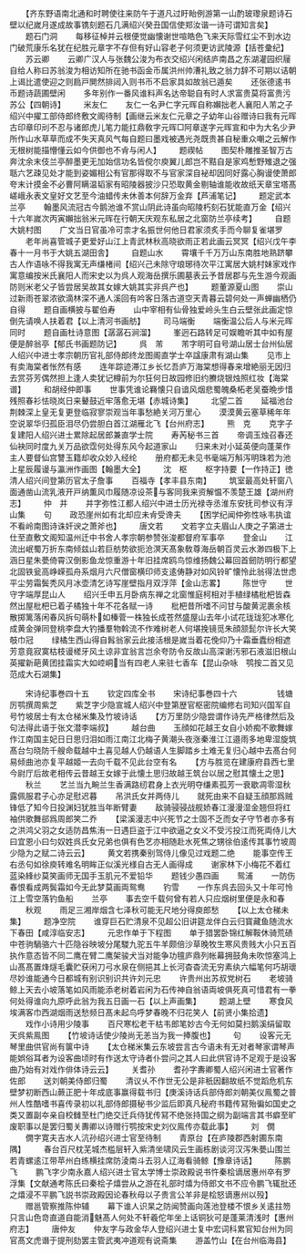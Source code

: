 <!-- { "loadSidebar": true } -->
　　【齐东野语南北通和时聘使往来防午于道凡过盱眙例游第一山酌玻瓈泉题诗石壁以纪嵗月遂成故事镌刻题石几满绍兴癸丑国信使郑汝谐一诗可谓知言矣】
　　题石门洞
　　每移征棹并云根便觉幽懐谢世喧皓色飞来天际雪红尘不到水边门破荒康乐名犹在纪胜元章字不存但有好山容老子何须更访武陵源【括苍彚纪】
　　苏云卿
　　云卿广汉人与张魏公浚为布衣交绍兴闲结庐南昌之东湖灌园织屦自给人称曰苏翁浚为相访知所在驰书函金币属洪州帅漕礼致之翁力辞不可期以诘朝上谒比遣使迎之则扃戸閴然排闼入则书币不启家具如故翁已遁矣
　　还张德逺书币题诗蔬圃壁闲
　　多年别作一番风谁料声名达帝聪自有时人求富贵莫将富贵污苏公【四朝诗】
　　米友仁
　　友仁一名尹仁字元晖自称嬾拙老人襄阳人芾之子绍兴中擢工部侍郎终敷文阁待制【画继云米友仁元章之子幼年山谷赠诗曰我有元晖古印章印刓不忍与诸郎虎儿笔力能扛鼎敎字元晖□阿章遂字元晖宣和中为大名少尹所作山水草草而成不失天真风气每自题曰墨戏被遇光尧既贵甚自秘重众嘲之云解作无根树能描懵懂云如今供御也不肻与闲人】
　　题禊帖
　　图契朴雕推圣智万古奔沈余末伎兰亭醉墨更无加始信功名皆傥尔庾翼儿郎岂不黠自是家鸡慙野雉退之强聒六艺疎见处才能到姿媚相公有官那得取不与官家深自袐却因同好露心胸谩使萧郎夸末计摸金不必曹阿瞒温韬家有昭陵器披沙只恐取黄金剔轴谁能收故纸天章宝塔髙嵯峨永表文皇好文艺至今油蜡传未休善本何辞万金弃【芦浦笔记】
　　题定武本兰亭
　　翰墨风流冠古今鹅池谁不赏山阴此诗虽向昭陵朽刻石犹能直万金【绍兴十六年嵗次丙寅嬾拙翁米元晖在行朝天庆观东私居之北窗防兰亭续考】
　　自题大姚村图
　　广文当日官虽冷可柰才名振世何他日君家须炙手而今聊复雀堪罗
　　老年尚喜管城子更爱好山江上青武林秋高晓欲雨正若此画云冥冥【绍兴戊午李春十一月书于大姚五湖田舎】
　　自题山水
　　霄壤千千万万山东南胜地熟跻攀古人作语咏不得我寓无声缣楮间【绍兴己未除守琅琊待次平江寓居大姚村妹家戏作寓意编按米氏襄阳人而宋史以为呉人观海岳撰乐圃墓表云予昔居郡与先生游今观画防则米老父子皆尝居吴故其女嫁大姚其实非呉产也】
　　题董源夏山图
　　崇山过新雨苍翠浓欲滴林深不通人溪回有吟客日落古道空天青暮云碧何处一声蝉幽栖仍自得
　　题自画横披与翟伯寿
　　山中宰相有仙骨独爱岭头生白云壁张此画定惊倒先请唤人扶着君【以上清河书画舫】
　　司马端衡
　　端衡温公后人与米元晖同时
　　题自画杜诗意图【潺潺石涧溜】
　　峯迥石路转足可娱瞻听其中如有屋便是醉翁亭【郁氏书画题防记】
　　呉　芾
　　芾字明可自号湖山居士台州仙居人绍兴中进士孝宗朝历官礼部侍郎终龙图阁直学士卒諡康肃有湖山集
　　见市上有卖海棠者怅然有感
　　连年踪迹滞江乡长忆吾庐万海棠想得春来增絶丽无因归去赏芬芳偶然担上逢人卖犹记樽前为尔狂何日故园修旧约賸烧银烛照红妆【海棠谱】
　　和胡经仲即事
　　世事凭谁论羇懐只自谙风烟悲蜀魄桑柘老吴蚕晩步惜残照春衫怯晓岚日来鼙鼓近牢落愈无堪【赤城诗集】
　　北望二首
　　延福池台荆棘深上皇无复更登临寂寥崇观当年事愁絶关河万里心
　　漠漠黄云塞草稀年年空说翠华归孤臣泪尽仍尝胆白首江湖雁北飞【台州府志】
　　熊　克
　　克字子复建阳人绍兴进士累除起居郎兼直学士院
　　寿芮秘书三首
　　帝调玉烛召春还仙袂同时度九关万品欲霑何处得东风今起道家山
　　归来未对小延英便向蓬莱作主人要督仙宫讐玉籍却收众妙入经纶
　　册府都无未见书毫端万斛泻明珠若为池上星辰履谩与瀛洲作画图【翰墨大全】
　　沈　枢
　　枢字持要【一作持正】徳清人绍兴间登第历官太子詹事
　　百福寺【孝丰县东南】
　　筑室最高处轩窗八面通凿山流乳液开戸纳薫风巾履随凉设茶与客同我来资解愠不羡楚王雄【湖州府志】
　　仲　并
　　并字弥性江都人绍兴中进士历光禄寺丞淮东安抚司参议有浮山集
　　句
　　政恐崖州如有北却应未肻受谗夫
　　【困学纪闻仲弥性咏韦执谊不看岭南图诗诛奸谀之萧斧也】
　　唐文若
　　文若字立夫眉山人庚之子第进士仕至直敷文阁知温州迁中书舍人孝宗朝参赞张浚都督府军事卒
　　登金山
　　江流出岷蜀万折东南倾兹山若巨舫势欲扼沧溟天髙象敎尊海岳朝百灵云水渺四极下上涵日星朱甍倚霄汉倒影鱼龙惊重游十年旧挂席鸥鸟惊维扬魏公幕回首劒防明行都望北固铁瓮高峥嵘孤舟系烟月六尺僧窗横印师支逺俦静对如风铃旷懐怜此翁得法世虑平尘劳霜鬓秃风月冰壶清乞诗写崖壁指月双浮萍【金山志畧】
　　陈世守
　　世守字端厚昆山人
　　绍兴壬申五月卧病东禅之北窗惟庭柯相对手植绿橘枇杷皆森然出屋枇杷已着子橘独十年不花各赋一诗
　　枇杷昔所嗜不问甘与酸黄泥裹余核散掷篱落闲春风拆句萌朴如榛菅一株独长成苍然盛屋山去年小试花珑珑犯冰寒化成黄金弹同登桃李盘大钓播羣物斡流不作难树老人何堪挽镜觅朱顔颔髭尔许长大笑攲巾冠
　　绿橘生西山得自髥翁家云此接活根是嵗当着花俛仰乃十霜垂蠹纷相遮芳意竟寂寞枯枝谩槎牙风土谅非宜翁言岂余夸防令反故山高深谢汚邪石液滋旧根山英擢新葩黄团挂霜实大如崆峒当有四老人来驻七香车【昆山杂咏　鹗按二首又见范成大石湖集】

　　宋诗纪事巻四十五
　　钦定四库全书
　　宋诗纪事巻四十六　　　　　钱塘厉鹗撰周紫芝
　　紫芝字少隐宣城人绍兴中登第歴官枢密院编修右司知兴国军自号竹坡居士有太仓梯米集及竹坡诗话
　　【方万里防少隐尝谓作诗先严格律然后及句法得此语于张文潜李端叔】
　　越台曲
　　玉顔如花越王女自小娇痴不歌舞嫁作江南国主妃日日思归泪如雨江南江北梅子黄潮头夜涨秦淮江江邉雨多地卑湿旋筑髙台匀晓防千艘命载越中土喜见越人仍越语人生脚踏乡土难无复归心越中去髙台何易倾曲池亦复平越姬一去向千载不见此台空有名
　　【方与胜览在建康府县西七里今尉厅后故老相传云昔越王女嫁于此懐土思归故越王筑台以居之慰其懐土之思】
　　秋兰
　　艺兰当九畹兰生香满路纫君身上衣光明夺缣素孤芳一衰歇凋零湿秋露佩服君子心亦足慰迟暮
　　吊洪氏女并两侍儿
　　就死由来不自疑玉顔那爲贼锋低了知今日投渊妇犹胜当年断臂妻
　　敌骑骎骎战舰娇春江漫漫湿金翘但将红袖供歌舞郤爲周郎笑二乔
　　【梁溪漫志中兴死节之士固不乏而女子守节者亦多有之洪鸿父羽之女适防昌焦洧一日遇巨盗于江中欲逼之女义不受污投江而死両侍儿大曰宜恩小曰匀奴姓呉氏女兄弟也俱有色艺亦相随赴水死焦之甥徐伯逺传其事竹坡周少隐为之赋二诗云云】
　　黄文若携秦别驾侍儿像见过戏题二绝
　　能事空传王右丞句如徐庾转难名明眸正似溪光様自古无人画得成
　　谢家林下小梅花不着红蓝染綘纱莫笑画师无国手玉肌元不爱铅华
　　题钱少愚四画
　　鸳浦
　　一防伤春恨看成两鬓霜如今无此梦莫画両鸳鸯
　　钓雪
　　一作东呉去回头又十年可怜江上雪空落钓鱼船
　　兰亭
　　事去空千载何曾有若人只应烟树里便是永和春
　　秋观
　　雨足三湘岸烟含七泽秋可能无尺地分得庾郎愁
　　【以上太仓稊未集】
　　题净空院
　　谁穿巨石贮清泉不见超公旧讲筵龙伴白云归寳藏鱼随流水下春田【咸淳临安志】
　　元忠作单于下程图
　　单于猎罢卧锦红解鞍休骑荒碛中苍驹騧骆六十匹隐谷映坡分尾騣九驼五牛羊颇倍沙草晚牧生寒风贵贱大小只五百执作意态皆不同二鹰在臂二鹰架骏犬当对能争功氊庐鼎列帐幕拥鼓角未吹惊塞鸿上山髙髙置烽燧毛囊贮获闲刀弓水泉在侧挹其上长河杳杳流无穷素纨六幅笔何巧胡瓌尽妙谁能通今日都城有别识别识共许刘元忠
　　许贵州出苏叔党树石
　　老坡骑鲸上天去小坡落笔如风雨能添老树着岩闲为石传神自翁语両坡俱死真可惜君有一拳何处得谁向九原呼此翁为我五日画一石【以上声画集】
　　题湖上壁
　　寒食风埃满客巾西湖烟雨送愁频日髙未起鸟呼梦春晚不归花笑人【前贤小集拾遗】
　　戏作小诗用少陵事
　　百尺寒松老干枯韦郎笔妙古今无何如莫扫鹅溪绢留取天呉紫鳯图
　　【竹坡诗话使少陵尚无恙当为我一捧腹也】
　　句
　　设客元无琴里曲供官尚有箧中诗
　　【太仓稊米集云东坡尝言古今语未有无对者琴家谓琴声能娯俗耳者为设客曲顷时有作送太守诗者仆尝问之其人曰此供官诗不足观于是设客曲乃始有对戏作俳体诗云云】
　　关耆孙
　　耆孙字夀卿蜀人绍兴闲进士官著作佐郎
　　送刘朝美侍郎归蜀
　　清议乆不作世无公是非秖因翻故纸不觉蹈危机东壁梦初断西山蕨正肥十年成底事赢得载书归【庚溪诗话兵部侍郎刘朝美仪鳯蜀之普州人性酷嗜书喜传录初以礼部侍郎摄秘书少监后即真凡秘府书籍传冩殆徧如国史之类又置副夲亲自校雠至杜门绝交迁兵侍犹传冩不绝张持国之纲为副端言其书癖至旷废职事以是罢归蜀关夀卿以诗赠行鹗按宋史刘仪鳯传亦载此事】
　　刘　僩
　　僩字寛夫吉水人沆孙绍兴进士官至待制
　　青原台【在庐陵郡西射圃东南隅】
　　春台百尺枕芜城杰槛层轩入紫清坐啸风云生画栋剧谈河汉泻朱甍山围兰若青螺逺江带苹州白练横挂席防淩南斗去羽人辽海看骑鲸【豫章诗话】
　　陈鹏飞
　　鹏飞字少南永嘉人绍兴进士官太学博士崇政殿说书忤秦桧谪居惠州卒有罗浮集【文献通考陈氏曰秦桧子熺尝从之游在礼部时熺为侍郎文书不应令鹏飞辄批还之熺浸不平鹏飞説书崇政殿因论春秋母以子贵言公羊非是桧怒谪惠州以殁】
　　赠邕管察推陈仲辅
　　幕下谁人识杲之防闻赞画向莲池登楼不恨乡关逺拄笏只言山色竒直道自能消魅髙人何处不轩羲佗年坐上话铜狄可是蓬莱清浅时【惠州府志】
　　唐仲友
　　仲友字与政金华人登绍兴进士复中宏词科累官知台州为同官髙文虎谮于提刑劾罢主管武夷冲道观有说斋集
　　游盖竹山【在台州临海县】

